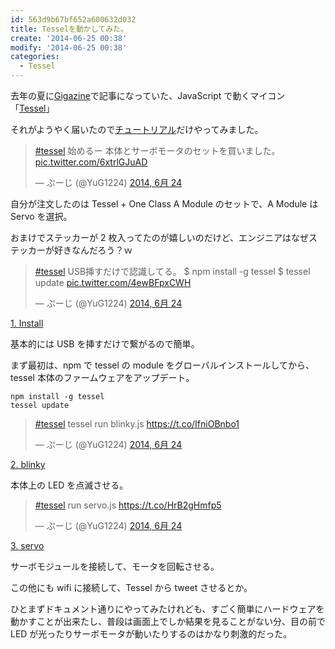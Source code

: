 ```yaml
---
id: 563d9b67bf652a600632d032
title: Tesselを動かしてみた。
create: '2014-06-25 00:38'
modify: '2014-06-25 00:38'
categories:
  - Tessel
---
```


去年の夏に[Gigazine](http://gigazine.net/news/20130821-tessel-javascript-hardware/)で記事になっていた、JavaScript で動くマイコン「[Tessel](https://tessel.io/)」

それがようやく届いたので[チュートリアル](http://start.tessel.io/install)だけやってみました。

<blockquote class="twitter-tweet" lang="ja"><p><a href="https://twitter.com/hashtag/tessel?src=hash">#tessel</a> 始めるー&#10;本体とサーボモータのセットを買いました。 <a href="http://t.co/6xtrlGJuAD">pic.twitter.com/6xtrlGJuAD</a></p>&mdash; ぷーじ (@YuG1224) <a href="https://twitter.com/YuG_1224/statuses/481433102183436289">2014, 6月 24</a></blockquote>
<script async src="//platform.twitter.com/widgets.js" charset="utf-8"></script>

自分が注文したのは Tessel + One Class A Module のセットで、A Module は Servo を選択。

おまけでステッカーが 2 枚入ってたのが嬉しいのだけど、エンジニアはなぜステッカーが好きなんだろう？ｗ

<!-- more -->

<blockquote class="twitter-tweet" lang="ja"><p><a href="https://twitter.com/hashtag/tessel?src=hash">#tessel</a> &#10;USB挿すだけで認識してる。&#10;$ npm install -g tessel&#10;$ tessel update <a href="http://t.co/4ewBFpxCWH">pic.twitter.com/4ewBFpxCWH</a></p>&mdash; ぷーじ (@YuG1224) <a href="https://twitter.com/YuG_1224/statuses/481437695206363136">2014, 6月 24</a></blockquote>
<script async src="//platform.twitter.com/widgets.js" charset="utf-8"></script>

[1. Install](http://start.tessel.io/install)

基本的には USB を挿すだけで繋がるので簡単。

まず最初は、npm で tessel の module をグローバルインストールしてから、tessel 本体のファームウェアをアップデート。

```
npm install -g tessel
tessel update
```

<blockquote class="twitter-tweet" lang="ja"><p><a href="https://twitter.com/hashtag/tessel?src=hash">#tessel</a> tessel run blinky.js <a href="https://t.co/IfniOBnbo1">https://t.co/IfniOBnbo1</a></p>&mdash; ぷーじ (@YuG1224) <a href="https://twitter.com/YuG_1224/statuses/481443125513039873">2014, 6月 24</a></blockquote>
<script async src="//platform.twitter.com/widgets.js" charset="utf-8"></script>

[2. blinky](http://start.tessel.io/blinky)

本体上の LED を点滅させる。

<blockquote class="twitter-tweet" lang="ja"><p><a href="https://twitter.com/hashtag/tessel?src=hash">#tessel</a> run servo.js <a href="https://t.co/HrB2gHmfp5">https://t.co/HrB2gHmfp5</a></p>&mdash; ぷーじ (@YuG1224) <a href="https://twitter.com/YuG_1224/statuses/481446268313825280">2014, 6月 24</a></blockquote>
<script async src="//platform.twitter.com/widgets.js" charset="utf-8"></script>

[3. servo](http://start.tessel.io/modules/servo)

サーボモジュールを接続して、モータを回転させる。

この他にも wifi に接続して、Tessel から tweet させるとか。

ひとまずドキュメント通りにやってみたけれども、すごく簡単にハードウェアを動かすことが出来たし、普段は画面上でしか結果を見ることがない分、目の前で LED が光ったりサーボモータが動いたりするのはかなり刺激的だった。
